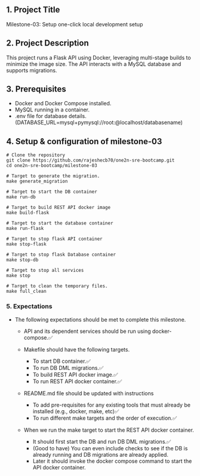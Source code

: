 ## 1. Project Title
  Milestone-03: Setup one-click local development setup

## 2. Project Description
  This project runs a Flask API using Docker, leveraging multi-stage builds to minimize the image size. The API interacts with a MySQL database and supports migrations.


## 3. Prerequisites
  - Docker and Docker Compose installed.
  - MySQL running in a container.
  - .env file for database details. (DATABASE_URL=mysql+pymysql://root:<DBpassword>@localhost/databasename)


## 4. Setup & configuration of milestone-03
  ```
  # Clone the repository
  git clone https://github.com/rajeshecb70/one2n-sre-bootcamp.git
  cd one2n-sre-bootcamp/milestone-03
  ```
  ```
  # Target to generate the migration.
  make generate_migration
  ```

  ```
  # Target to start the DB container
  make run-db
  ```

  ```
  # Target to build REST API docker image
  make build-flask
  ```

  ```
  # Target to start the database container
  make run-flask
  ```

  ```
  # Target to stop flask API container
  make stop-flask
  ```
  ```
  # Target to stop flask Database container
  make stop-db
  ```

  ```
  # Target to stop all services
  make stop
  ```

  ```
  # Target to clean the temporary files.
  make full_clean
  ```

### 5. Expectations
  - The following expectations should be met to complete this milestone.
    - API and its dependent services should be run using docker-compose.✅
    - Makefile should have the following targets.
      - To start DB container.✅
      - To run DB DML migrations.✅
      - To build REST API docker image.✅
      - To run REST API docker container.✅

    - README.md file should be updated with instructions
      - To add pre-requisites for any existing tools that must already be installed (e.g., docker, make, etc)✅
      - To run different make targets and the order of execution.✅

    - When we run the make target to start the REST API docker container.
      - It should first start the DB and run DB DML migrations.✅
      - (Good to have) You can even include checks to see if the DB is already running and DB migrations are already applied.
      - Later it should invoke the docker compose command to start the API docker container.